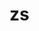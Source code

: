 # zs
<html lang="hu">
<head>
    <meta charset="UTF-8">
    <meta http-equiv="X-UA-Compatible" content="IE=edge">
    <meta name="viewport" content="width=, initial-scale=1.0">
    <title>Document</title>
    <style>
        #bg{
            position: absolute;
            top: 0;
            width: 100%;
            height: 210%;
            overflow: hidden;
            object-fit: fill;
        }
        #kek{
            position: relative;
            text-align: center;
            width: 80%;
            left: 10%;  overflow: hidden;
            object-fit: fill;
            display: block;
        }
        #magazin{
            left: 10%;
            width: 80%;
            height: 120px;
            top: 125px;
            display: block;
            position: absolute;
            object-fit: fill;
            overflow: hidden;
            bottom: 0;
            text-align: center;
        }
        #hivat{
            position: relative;
            width: 78%;
            left: 11%;
            margin-top: 52px;
            height: 5%;
            display: block;
            position: absolute;
            object-fit: fill;
            overflow: hidden;
        }
        table{
            width: 70%;
            text-align: left;
        }
        #szoveg{
            position: absolute;
            width: 80%;
            left: 10%;
            height: 170%;
            margin-top: 109px;
            display: block;
        position: absolute;
        object-fit: fill;
        overflow: hidden;
        }
        .fele{
            width: 50%;
        }
        #main6 {
        width: 48%;
        height: 500px;
        top: 1050px;
        display: block;
        position: absolute;
        object-fit: fill;
        overflow: hidden;
        bottom: 0;
        text-align: left;
        
    }
        #main7 {
        width: 35%;
        height: 700px;
        top: 1100px;
        display: block;
        position: absolute;
        object-fit: fill;
        overflow: hidden;
        bottom: 0;
        text-align: left;
        right: 10%;
        text-align: center;
    }
    #hirlevel{
        width: 80%;
        left: 10%;
        display: block;
        position: absolute;
        object-fit: fill;
        overflow: hidden;
        top: 1830px;
        height: 120px;
        text-align: center;
    }
    </style>
</head>
<body>
    <link rel="stylesheet" href="https://cdn.jsdelivr.net/npm/bootstrap@4.0.0/dist/css/bootstrap.min.css" integrity="sha384-Gn5384xqQ1aoWXA+058RXPxPg6fy4IWvTNh0E263XmFcJlSAwiGgFAW/dAiS6JXm" crossorigin="anonymous">
    <script src="https://cdn.jsdelivr.net/npm/popper.js@1.12.9/dist/umd/popper.min.js" integrity="sha384-ApNbgh9B+Y1QKtv3Rn7W3mgPxhU9K/ScQsAP7hUibX39j7fakFPskvXusvfa0b4Q" crossorigin="anonymous"></script>
    <script src="https://cdn.jsdelivr.net/npm/bootstrap@4.0.0/dist/js/bootstrap.min.js" integrity="sha384-JZR6Spejh4U02d8jOt6vLEHfe/JQGiRRSQQxSfFWpi1MquVdAyjUar5+76PVCmYl" crossorigin="anonymous"></script>

    <div id="bg" class="p-3 mb-2 bg-light"></div>
    <div id="kek" class="p-3 mb-2 bg-primary text-white"><h1>Forma1 - 2021</h1>
        <p>fontosabb új szabályok</p>
    </div>
    <div id="magazin" class="p-3 mb-2 bg-info text-dark">Forma1 magazinok</div>
    <div id="hivat" class="p-3 mb-2 bg-light text-dark"><table>
        <td style="width: 130px;"><a target="_blank" href="https://f1vilag.hu/">F1világ</a></td>
        <td><a target="_blank" href="https://m4sport.hu/sportok/forma-1/">M4Sport - Forma1</a></td>
        <td><a target="_blank" href="https://www.vezess.hu/forma-1/">Vezess - Forma1 melléklet</a></td>
        <td><a target="_blank" href="https://hu.motorsport.com/f1/">Motorsport - F1</a></td>
        <td><a target="_blank" href="#asd">Feliratkozás a hírlevélre</a></td>
    </table></div>
    <div id="szoveg" class="p-3 mb-2 bg-secondary text-dark ">
        <div><img style="float: right; width: 700px;height: 450px;" src="./f1car.jpg" alt=""></div>
        <p style="margin-bottom: 0;">
        <h2>Új szabályok 2021-ben</h2>
        <p><h4>Pénzügyi szabályok</h4></p>
        <p class="fele">A bajnokságban úgynevezett költségvetési sapka került bevezetésre, aminek egyik leglényegesebb része, hogy a csapatok legfeljebb 175 millió dollárt költhetnek évente, ide nem tartoznak: a marketingköltségek, az értékcsökkenés miatti költségek, a pilóták bére, a nem Formula–1-es tevékenységre fordított összegek, a nevezési díjak, a versenyzők szuperlicencének megszerzésére fordított költségek, az év végi bónuszok, és a csapat három legmagasabb keresetű alkalmazottjának bére. Ez egy 21 futamos idényre szól, a felső határ 1 millió dollárral nő vagy csökken attól függően, hogy több vagy kevesebb nagydíjt rendeznek az adott évben. Emellett a csapatoknak be kell nyújtaniuk éves pénzügyi jelentésüket. Ha egy csapat megsérti a pénzügyi szabályzatokat, három különféle módon lehet büntetni. Az éves költségvetés túllépése esetén a csapatok a következőkre számíthatnak: bajnoki pontok levonása, tesztelési idő csökkenése, versenyeltiltás, vagy a legsúlyosabb eseteben az adott csapatot kizárhatják a bajnokságból.</p>
        <p><h4>Technikai szabályok</h4></p>
        <p class="fele">Mivel a sport hétéves ciklusban működik, a 2021-es világbajnokságra a jelenlegi műszaki szabályozások átdolgozását tervezik. A pilótákkal konzultációt folytattak a műszaki szabályozások kidolgozásáról, amelyeket szándékosan korlátozó jellegűeknek írtak elő annak megakadályozására, hogy a csapatok radikális terveket dolgozzanak ki, amelyek korlátozzák a versenyzők előzésének képességét. Az FIA létrehozott egy speciális munkacsoportot, amelynek feladata a szabályozásban rejlő hiányosságok azonosítása és megszüntetése a versenybeli alkalmazásuk előtt.</p>
        <p><h4>Motor</h4></p>
        <p class="fele">A 2021-es motorszabályozásról szóló viták 2017-ben kezdődtek és 2018 májusában zárultak le. A javasolt szabályok a motorban alkalmazott technológia egyszerűsítése érdekében a motor hőenergiavisszanyerő rendszerének (MGU-H) eltávolítását tartalmazták, miközben a maximális fordulatszámot 3000 fordulat / perc sebességgel növelték. A „plug-and-play” elnevezésű további javaslatok szerint a motorgyártókat a szabályok kötelezik arra, hogy az egyes motorkomponenseket egyedivé tegyék, lehetővé téve a csapatok számára, hogy alkatrészeiket több szállítótól szerezzék be. A javaslatokat úgy tervezték, hogy egyszerűsítsék a motor technológiáját, miközben vonzóbbá tegyék a sportot az új belépők számára. Mivel azonban egyetlen új motorgyártó cég sem kívánkozott 2021-től belépni a sportba, a meglévő beszállítók azt javasolták, hogy a teljes fejlesztési költségek csökkentése érdekében tartsák fenn a meglévő erőforrás-összetételt.</p>
        <p><h4>Gumik</h4></p>
        <p class="fele">A bajnokság a 13 hüvelykes kerekek helyett 18 hüvelykes kerekek használata mellett döntött 2021-től. Eredetileg azt javasolták, a gumiabroncs-melegítő paplanokat is tiltsák be, amelyek célja a gumiabroncsok optimális üzemi hőmérsékletre való felmelegítés, bár ezt a döntést utólag visszavonták, miután a Pirelli abroncs-szállító felszólalt. A gumiabroncs-melegítők helyett szabványos berendezéseket használnak, és minden csapatnak ugyanazt a terméket kell majd használni.</p></p>
        <div id="main6"><img src="./kimi.jpg" alt="kimcsi" style="width:422,5px;height: 253,5px;"></div>
   <div id="main7" class="text-black"> 
    <h1>A kedvenc pilótám:</h1> 
    <h4>Kimi Räikkönen</h4> 
    <p>Kimi-Matias Räikkönen (Espoo, 1979. október 17. –) finnautóversenyző, 2007 Formula–1-es világbajnoka. Legismertebbbeceneve az Iceman, azaz Jégember, amely nyugodt természetéreés északi származására utal. A felirat bukósisakján, illetve balalkarjára tetoválva is látható. 2010-től ralizni kezdett, majd 2012-től visszatért a Formula–1-be a Lotus F1 Team csapatversenyzőjeként. Több ízben sikerült felállnia a dobogóra, Abu-Dzabiban csapata első győzelmét is megszerezte. 2014-benvisszaigazolt a Ferrarihoz. 2018-ban jelentették be, hogy aszerződését a Ferrarinál nem hosszabbítják meg, ezért a 2019-esversenyévadtól az Alfa Romeo pilótája lett.</p></div>
</div>
<div id="hirlevel" class="p-3 mb-2 bg-warning text-dark">Hírlevél feliratkozás a nyomógombra kattintva! <br>
    <br>
   <p> <a id="asd" href="./feliratkozas.html" class="btn btn-info" role="button">Hírlevél</a></p>
</div>

</body>
</html>
